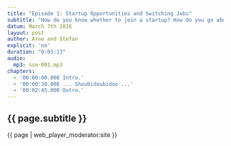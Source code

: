```yaml
---
title: "Episode 1: Startup Opportunities and Switching Jobs"
subtitle: "How do you know whether to join a startup? How do you go about switching jobs? What's the protocol, expectations?"
datum: March 7th 2016
layout: post
author: Arne and Stefan
explicit: 'no'
duration: "0:03:13"
audio:
  mp3: sse-001.mp3
chapters:
  - '00:00:00.000 Intro.'
  - '00:00:30.000 ... Shoubidoubidoo ...'
  - '00:02:45.000 Outro.'
---
```


## {{ page.subtitle }}

{{ page | web_player_moderator:site }}
